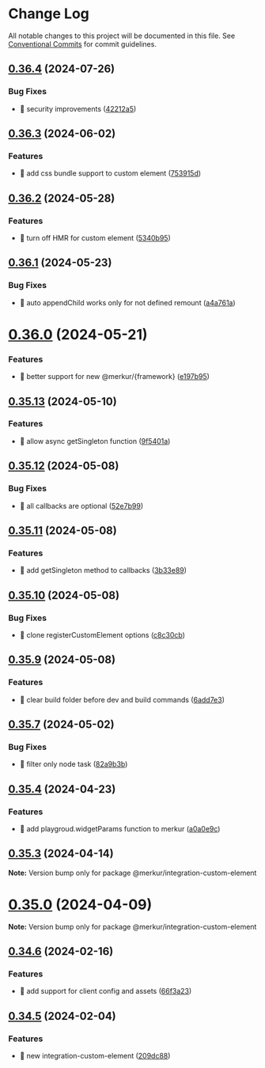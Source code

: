 # Change Log

All notable changes to this project will be documented in this file.
See [Conventional Commits](https://conventionalcommits.org) for commit guidelines.

## [0.36.4](https://github.com/mjancarik/merkur/compare/v0.36.3...v0.36.4) (2024-07-26)

### Bug Fixes

- 🐛 security improvements ([42212a5](https://github.com/mjancarik/merkur/commit/42212a5dccda7d55ae7c8cff827817d0173a08f3))

## [0.36.3](https://github.com/mjancarik/merkur/compare/v0.36.2...v0.36.3) (2024-06-02)

### Features

- 🎸 add css bundle support to custom element ([753915d](https://github.com/mjancarik/merkur/commit/753915dc90006326dd4d585bcc9e76097fa3ded3))

## [0.36.2](https://github.com/mjancarik/merkur/compare/v0.36.1...v0.36.2) (2024-05-28)

### Features

- 🎸 turn off HMR for custom element ([5340b95](https://github.com/mjancarik/merkur/commit/5340b958792bb392205d3909385aa9da1cbcfe32))

## [0.36.1](https://github.com/mjancarik/merkur/compare/v0.36.0...v0.36.1) (2024-05-23)

### Bug Fixes

- 🐛 auto appendChild works only for not defined remount ([a4a761a](https://github.com/mjancarik/merkur/commit/a4a761a3f8a53b9a52a73c1d103923ddc26e0fac))

# [0.36.0](https://github.com/mjancarik/merkur/compare/v0.35.13...v0.36.0) (2024-05-21)

### Features

- 🎸 better support for new @merkur/{framework} ([e197b95](https://github.com/mjancarik/merkur/commit/e197b95129345315b7823b0aa94830b5100c0c06))

## [0.35.13](https://github.com/mjancarik/merkur/compare/v0.35.12...v0.35.13) (2024-05-10)

### Features

- 🎸 allow async getSingleton function ([9f5401a](https://github.com/mjancarik/merkur/commit/9f5401a5b0e79b18a1a8d335b085c03382cdd5de))

## [0.35.12](https://github.com/mjancarik/merkur/compare/v0.35.11...v0.35.12) (2024-05-08)

### Bug Fixes

- 🐛 all callbacks are optional ([52e7b99](https://github.com/mjancarik/merkur/commit/52e7b99d46974632a716c8897fd425a06893022d))

## [0.35.11](https://github.com/mjancarik/merkur/compare/v0.35.10...v0.35.11) (2024-05-08)

### Features

- 🎸 add getSingleton method to callbacks ([3b33e89](https://github.com/mjancarik/merkur/commit/3b33e898cdb542fdc7c11e5062c5ec2131110b16))

## [0.35.10](https://github.com/mjancarik/merkur/compare/v0.35.9...v0.35.10) (2024-05-08)

### Bug Fixes

- 🐛 clone registerCustomElement options ([c8c30cb](https://github.com/mjancarik/merkur/commit/c8c30cb7e5e1bcd206fb9011bb117239404cc72a))

## [0.35.9](https://github.com/mjancarik/merkur/compare/v0.35.8...v0.35.9) (2024-05-08)

### Features

- 🎸 clear build folder before dev and build commands ([6add7e3](https://github.com/mjancarik/merkur/commit/6add7e35350d135e81000780157ffba38673599b))

## [0.35.7](https://github.com/mjancarik/merkur/compare/v0.35.6...v0.35.7) (2024-05-02)

### Bug Fixes

- 🐛 filter only node task ([82a9b3b](https://github.com/mjancarik/merkur/commit/82a9b3b0c5fedf9c1e053c3ebd2ed136578068ea))

## [0.35.4](https://github.com/mjancarik/merkur/compare/v0.35.3...v0.35.4) (2024-04-23)

### Features

- 🎸 add playgroud.widgetParams function to merkur ([a0a0e9c](https://github.com/mjancarik/merkur/commit/a0a0e9cb3b5439d8162635c3855eb033568d433e))

## [0.35.3](https://github.com/mjancarik/merkur/compare/v0.35.2...v0.35.3) (2024-04-14)

**Note:** Version bump only for package @merkur/integration-custom-element

# [0.35.0](https://github.com/mjancarik/merkur/compare/v0.34.6...v0.35.0) (2024-04-09)

**Note:** Version bump only for package @merkur/integration-custom-element

## [0.34.6](https://github.com/mjancarik/merkur/compare/v0.34.5...v0.34.6) (2024-02-16)

### Features

- 🎸 add support for client config and assets ([66f3a23](https://github.com/mjancarik/merkur/commit/66f3a2337b530a6f60a59814e908fecc364099b2))

## [0.34.5](https://github.com/mjancarik/merkur/compare/v0.34.4...v0.34.5) (2024-02-04)

### Features

- 🎸 new integration-custom-element ([209dc88](https://github.com/mjancarik/merkur/commit/209dc882e88b92bfd029df3f74282bbc15b3bd65))
